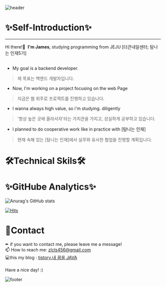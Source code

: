 ![header](https://capsule-render.vercel.app/api?type=waving&color=gradient&height=100&text=🌵JAMES_KANG&fontSize=45&section=header)


# ✨Self-Introduction✨
* * *
Hi there!🙌 &nbsp;<strong>I'm James</strong>,&nbsp;studying programming from JEJU [더큰내일센터; 탐나는 인재5기]<br><br>
* My goal is a backend developer.
> 제 목표는 백엔드 개발자입니다.
* Now, I'm working on a project focusing on the web Page
> 지금은 웹 위주로 프로젝트를 진행하고 있습니다.
* I wanna always high value, so i'm studying. diligently 
> '항상 높은 곳에 올라서자'라는 가치관을 가지고, 성실하게 공부하고 있습니다.
* I planned to do cooperative work like in practice with [탐나는 인재]
> 현재 속해 있는 [탐나는 인재]에서 실무와 유사한 협업을 진행할 계획입니다. 



# 🛠Technical Skils🛠

# ✨GitHube Analytics✨
![Anurag's GitHub stats](https://github-readme-stats.vercel.app/api?username=Si-Hyeak-Kang&show_icons=true&theme=radical)

[![Hits](https://hits.seeyoufarm.com/api/count/incr/badge.svg?url=https%3A%2F%2Fgithub.com%2FSi-Hyeak-KANG&count_bg=%2379C83D&title_bg=%23555555&icon=&icon_color=%23E7E7E7&title=hits&edge_flat=false)](https://hits.seeyoufarm.com)
<br>

# 🤝Contact
✒&nbsp;if you want to contact me, please leave me a message! <br>
📫 How to reach me: zlcls456@gmail.com<br>
💻this my blog : [tistory.내 꿈을 JAVA](https://kang-james.tistory.com/) <br>
<br>Have a nice day! :) 






![footer](https://capsule-render.vercel.app/api?type=waving&color=gradient&height=100&section=footer)
